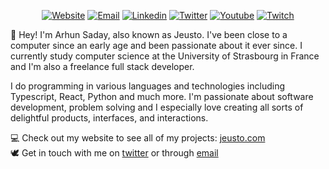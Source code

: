 <div align="center">

  <a href="https://jeusto.com">![Website](https://img.shields.io/badge/Website-4F7942?style=for-the-badge&logo=About.me&logoColor=white)</a>
  <a href="mailto:arhunsad@gmail.com">![Email](https://img.shields.io/badge/Email-d4a14e?style=for-the-badge&logo=Minutemailer&logoColor=white)</a>
  <a href="https://www.linkedin.com/in/asaday/">![Linkedin](https://img.shields.io/badge/LinkedIn-0e76a8?style=for-the-badge&logo=LinkedIn&logoColor=white)</a>
  <a href="https://twitter.com/Jeustoo">![Twitter](https://img.shields.io/badge/Twitter-26a7de?style=for-the-badge&logo=Twitter&logoColor=white)</a>
  <a href="https://www.youtube.com/c/Jeusto">![Youtube](https://img.shields.io/badge/Youtube-c4302b?style=for-the-badge&logo=Youtube&logoColor=white)</a>
  <a href="https://www.twitch.tv/jeusto">![Twitch](https://img.shields.io/badge/Twitch-6441a5?style=for-the-badge&logo=Twitch&logoColor=white)</a>


</div>

👋 Hey! I'm Arhun Saday, also known as Jeusto. I've been close to a computer since an early age and been passionate about it ever since. I currently study computer science at the University of Strasbourg in France and I'm also a freelance full stack developer.


I do programming in various languages and technologies including Typescript, React, Python and much more. I'm passionate about software development, problem solving and I especially love creating all sorts of delightful products, interfaces, and interactions.

💻 Check out my website to see all of my projects: <a href="https://jeusto.com">jeusto.com</a>
<br>
🕊 Get in touch with me on <a href="https://twitter.com/jeustoo">twitter</a> or through <a href="mailto:arhunsad@gmail.com">email
